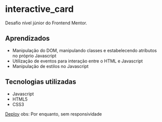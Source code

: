 # interactive_card
 Desafio nível júnior do Frontend Mentor.
 
 ## Aprendizados
 * Manipulação do DOM, manipulando classes e estabelecendo atríbutos no próprio Javascript
 * Utilização de eventos para interação entre o HTML e Javascript
 * Manipulação de estilos no Javascript
 
 ## Tecnologias utilizadas
 * Javascript
 * HTML5
 * CSS3
 
 [Deploy](https://dxxiogo.github.io/interactive_card/) obs: Por enquanto, sem responsividade
